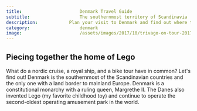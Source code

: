 ```yaml
---
title:						Denmark Travel Guide
subtitle:					The southernmost territory of Scandinavia
description:			Plan your visit to Denmark and find out where to go and what to do in Denmark. Read about itineraries, activities, places to stay and travel essentials.
category:					denmark
image:						/assets/images/2017/10/trivago-on-tour-2017-copenhagen-bike-ride-canal-min.jpg
---
```


## Piecing together the home of Lego

What do a nordic cruise, a royal ship, and a bike tour have in common? Let's find out! Denmark is the southernmost of the Scandinavian countries and the only one with a land border to mainland Europe. Denmark is a constitutional monarchy with a ruling queen, Margrethe II. The Danes also invented Lego (my favorite childhood toy) and continue to operate the second-oldest operating amusement park in the world.